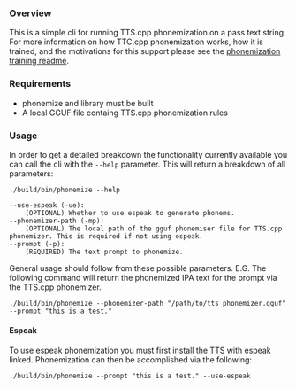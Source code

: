 ### Overview

This is a simple cli for running TTS.cpp phonemization on a pass text string. For more information on how TTC.cpp phonemization works, how it is trained, and the motivations for this support please see the [phonemization training readme](../../phonemization_training/README.md).

### Requirements

* phonemize and library must be built 
* A local GGUF file containg TTS.cpp phonemization rules

### Usage

In order to get a detailed breakdown the functionality currently available you can call the cli with the `--help` parameter. This will return a breakdown of all parameters:
```commandline
./build/bin/phonemize --help

--use-espeak (-ue):
    (OPTIONAL) Whether to use espeak to generate phonems.
--phonemizer-path (-mp):
    (OPTIONAL) The local path of the gguf phonemiser file for TTS.cpp phonemizer. This is required if not using espeak.
--prompt (-p):
    (REQUIRED) The text prompt to phonemize.
```

General usage should follow from these possible parameters. E.G. The following command will return the phonemized IPA text for the prompt via the TTS.cpp phonemizer.

```commandline
./build/bin/phonemize --phonemizer-path "/path/to/tts_phonemizer.gguf" --prompt "this is a test."
```

#### Espeak

To use espeak phonemization you must first install the TTS with espeak linked. Phonemization can then be accomplished via the following:

```commandlinecommandline
./build/bin/phonemize --prompt "this is a test." --use-espeak
```
